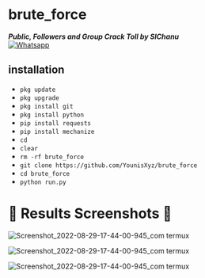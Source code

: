 # brute_force
___Public, Followers and Group Crack Toll by SlChanu___</br>
[![Whatsapp](https://img.shields.io/badge/Whatsapp-SLBatta-deepgreen?style=flat-square&logo=whatsapp)](https://wa.me/+94740074336)


## <b>installation</b>

- `pkg update`
- `pkg upgrade`
- `pkg install git`
- `pkg install python`
- `pip install requests`
- `pip install mechanize`
- `cd`
- `clear`
- `rm -rf brute_force`
- `git clone https://github.com/YounisXyz/brute_force`
- `cd brute_force`
- `python run.py`

# 📸 Results Screenshots 📸

![Screenshot_2022-08-29-17-44-00-945_com termux](https://github.com/YounisXyz/Screenshot_Room/blob/main/Screenshot_20230428-104958.jpg)

![Screenshot_2022-08-29-17-44-00-945_com termux](https://github.com/YounisXyz/Screenshot_Room/blob/main/IMG-20230427-WA0000.jpg)

![Screenshot_2022-08-29-17-44-00-945_com termux](https://github.com/YounisXyz/Screenshot_Room/blob/main/IMG-20230426-WA0206.jpg)

